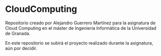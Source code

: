 # CloudComputing

Repositorio creado por Alejandro Guerrero Martínez para la asignatura de Cloud Computing en el máster de Ingeniería Informática de la Universidad de Granada.

En este repositorio se subirá el proyecto realizado durante la asignatura, aún por decidir.
